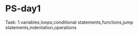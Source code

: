# PS-day1
Task: 1.variables,loops,conditional statements,functions,jump statements,indentation,operations
